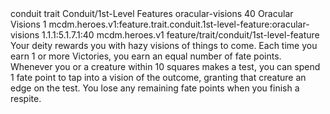 <ability>
  <metadata>
    <class>conduit</class>
    <feature_type>trait</feature_type>
    <file_dpath>Conduit/1st-Level Features</file_dpath>
    <item_id>oracular-visions</item_id>
    <item_index>40</item_index>
    <item_name>Oracular Visions</item_name>
    <level>1</level>
    <scc>mcdm.heroes.v1:feature.trait.conduit.1st-level-feature:oracular-visions</scc>
    <scdc>1.1.1:5.1.7.1:40</scdc>
    <source>mcdm.heroes.v1</source>
    <type>feature/trait/conduit/1st-level-feature</type>
  </metadata>
  <effects>
    <effect type="mundane">Your deity rewards you with hazy visions of things to come. Each time you earn 1 or more Victories, you earn an equal number of fate points. Whenever you or a creature within 10 squares makes a test, you can spend 1 fate point to tap into a vision of the outcome, granting that creature an edge on the test. You lose any remaining fate points when you finish a respite.</effect>
  </effects>
</ability>
